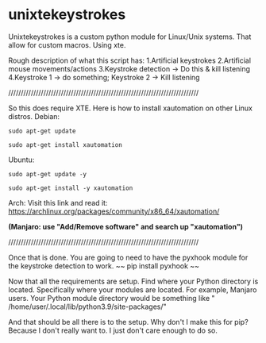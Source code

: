 # unixtekeystrokes
Unixtekeystrokes is a custom python module for Linux/Unix systems. That allow for custom macros. Using xte.

Rough description of what this script has:
1.Artificial keystrokes
2.Artificial mouse movements/actions
3.Keystroke detection -> Do this & kill listening
4.Keystroke 1 -> do something; Keystroke 2 -> Kill listening

////////////////////////////////////////////////////////////////////////////

So this does require XTE. Here is how to install xautomation on other Linux distros.
Debian: 
~~~~~~~~~~~~~~~~~~~~~~~~~~~~~~~~~~~~~~~~~~~~~~~~~~~~~~~~
sudo apt-get update
~~~~~~~~~~~~~~~~~~~~~~~~~~~~~~~~~~~~~~~~~~~~~~~~~~~~~~~~
~~~~~~~~~~~~~~~~~~~~~~~~~~~~~~~~~~~~~~~~~~~~~~~~~~~~~~~~
sudo apt-get install xautomation
~~~~~~~~~~~~~~~~~~~~~~~~~~~~~~~~~~~~~~~~~~~~~~~~~~~~~~~~

Ubuntu:
~~~~~~~~~~~~~~~~~~~~~~~~~~~~~~~~~~~~~~~~~~~~~~~~~~~~~~~~
sudo apt-get update -y
~~~~~~~~~~~~~~~~~~~~~~~~~~~~~~~~~~~~~~~~~~~~~~~~~~~~~~~~
~~~~~~~~~~~~~~~~~~~~~~~~~~~~~~~~~~~~~~~~~~~~~~~~~~~~~~~~
sudo apt-get install -y xautomation
~~~~~~~~~~~~~~~~~~~~~~~~~~~~~~~~~~~~~~~~~~~~~~~~~~~~~~~~

Arch: 
Visit this link and read it: https://archlinux.org/packages/community/x86_64/xautomation/

**(Manjaro: use "Add/Remove software" and search up "xautomation")**

////////////////////////////////////////////////////////////////////////////

Once that is done. You are going to need to have the pyxhook module for the keystroke detection to work.
~~
pip install pyxhook
~~

Now that all the requirements are setup. Find where your Python directory is located. Specifically where your modules are located.
For example, Manjaro users. Your Python module directory would be something like " /home/user/.local/lib/python3.9/site-packages/"

And that should be all there is to the setup.
 Why don't I make this for pip? Because I don't really want to. I just don't care enough to do so.
